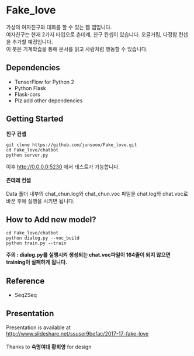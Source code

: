 # Fake_love

가상의 여자친구와 대화를 할 수 있는 웹 앱입니다.<br> 
여자친구는 현재 2가지 타입으로 츤데레, 친구 컨셉이 있습니다. 오글거림, 다정함 컨셉을 추가할 예정입니다.<br>
이 봇은 기계학습을 통해 문서를 읽고 사람처럼 행동할 수 있습니다.

## Dependencies

* TensorFlow for Python 2
* Python Flask
* Flask-cors
* Plz add other dependencies

## Getting Started<br>

**친구 컨셉**

```
git clone https://github.com/junsooo/Fake_love.git   
cd Fake_love/chatbot   
python server.py
```
이후 http://0.0.0.0:5230 에서 테스트가 가능합니다.
<br><br>
**츤데레 컨셉**
<br><br>
Data 폴더 내부의 chat_chun.log와 chat_chun.voc 파일을 chat.log와 chat.voc로 바꾼 후에 실행을 시키면 됩니다.
<br>
## How to Add new model?
```
cd Fake_love/chatbot
python dialog.py --voc_build
python train.py --train
```

**주의 : dialog.py를 실행시켜 생성되는 chat.voc파일이 164줄이 되지 않으면 training이 실패하게 됩니다.**


## Reference
* Seq2Seq

## Presentation<br>
Presentation is available at <br>http://www.slideshare.net/ssuser9befac/2017-17-fake-love
<br><br>
Thanks to __숙명여대 황희영__ for design
